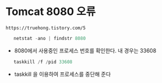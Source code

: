 # Tomcat 8080 오류
	https://truehong.tistory.com/5
```powershell
   netstat -ano | findstr 8080
```

- 8080에서 사용중인 프로세스 번호를 확인한다. 내 경우는 33608 

```powershell
   taskkill /f /pid 33608
```

- taskkill 을 이용하여 프로세스를 중단해 준다